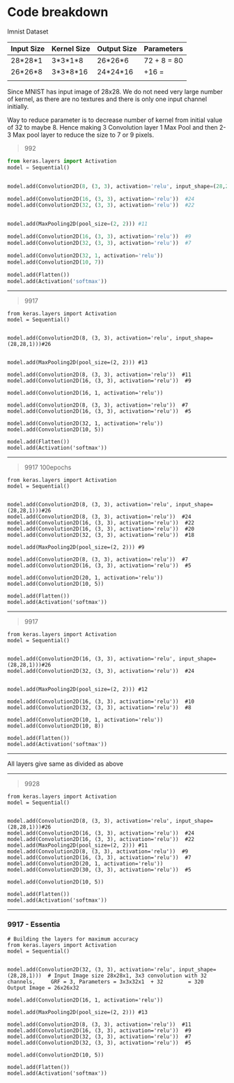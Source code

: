 # Code breakdown





Imnist Dataset



| Input Size | Kernel Size | Output Size | Parameters  |
| ---------- | ----------- | ----------- | ----------- |
| 28*28\*1   | 3*3\*1\*8   | 26*26\*6    | 72 + 8 = 80 |
| 26*26\*8   | 3*3\*8\*16  | 24*24\*16   | +16 =       |
|            |             |             |             |





Since MNIST has input image of 28x28.  We do not need  very large number of kernel, as there are no textures and there is only one input channel initially.

Way to reduce parameter is to decrease number of kernel from initial value  of 32 to maybe 8. 
Hence making 3 Convolution layer 1 Max Pool and then 2-3 Max pool layer to reduce the size to 7 or 9 pixels.





> 992

```python
from keras.layers import Activation
model = Sequential()


model.add(Convolution2D(8, (3, 3), activation='relu', input_shape=(28,28,1)))#26  

model.add(Convolution2D(16, (3, 3), activation='relu'))  #24
model.add(Convolution2D(32, (3, 3), activation='relu'))  #22


model.add(MaxPooling2D(pool_size=(2, 2))) #11

model.add(Convolution2D(16, (3, 3), activation='relu'))  #9
model.add(Convolution2D(32, (3, 3), activation='relu'))  #7

model.add(Convolution2D(32, 1, activation='relu'))
model.add(Convolution2D(10, 7))

model.add(Flatten())
model.add(Activation('softmax')) 

```

---



>9917

~~~
from keras.layers import Activation
model = Sequential()


model.add(Convolution2D(8, (3, 3), activation='relu', input_shape=(28,28,1)))#26  


model.add(MaxPooling2D(pool_size=(2, 2))) #13

model.add(Convolution2D(8, (3, 3), activation='relu'))  #11
model.add(Convolution2D(16, (3, 3), activation='relu'))  #9

model.add(Convolution2D(16, 1, activation='relu'))

model.add(Convolution2D(8, (3, 3), activation='relu'))  #7
model.add(Convolution2D(16, (3, 3), activation='relu'))  #5

model.add(Convolution2D(32, 1, activation='relu'))
model.add(Convolution2D(10, 5))

model.add(Flatten())
model.add(Activation('softmax'))
~~~

---



>9917 100epochs

~~~
from keras.layers import Activation
model = Sequential()


model.add(Convolution2D(8, (3, 3), activation='relu', input_shape=(28,28,1)))#26 
model.add(Convolution2D(8, (3, 3), activation='relu'))  #24
model.add(Convolution2D(16, (3, 3), activation='relu'))  #22
model.add(Convolution2D(16, (3, 3), activation='relu'))  #20
model.add(Convolution2D(32, (3, 3), activation='relu'))  #18

model.add(MaxPooling2D(pool_size=(2, 2))) #9

model.add(Convolution2D(8, (3, 3), activation='relu'))  #7
model.add(Convolution2D(16, (3, 3), activation='relu'))  #5

model.add(Convolution2D(20, 1, activation='relu'))
model.add(Convolution2D(10, 5))

model.add(Flatten())
model.add(Activation('softmax'))
~~~

---

> 9917

~~~
from keras.layers import Activation
model = Sequential()


model.add(Convolution2D(16, (3, 3), activation='relu', input_shape=(28,28,1)))#26 
model.add(Convolution2D(32, (3, 3), activation='relu'))  #24


model.add(MaxPooling2D(pool_size=(2, 2))) #12

model.add(Convolution2D(16, (3, 3), activation='relu'))  #10
model.add(Convolution2D(32, (3, 3), activation='relu'))  #8

model.add(Convolution2D(10, 1, activation='relu'))
model.add(Convolution2D(10, 8))

model.add(Flatten())
model.add(Activation('softmax'))
~~~

---

All layers give same as divided as above



---



> 9928

~~~
from keras.layers import Activation
model = Sequential()


model.add(Convolution2D(8, (3, 3), activation='relu', input_shape=(28,28,1)))#26 
model.add(Convolution2D(16, (3, 3), activation='relu'))  #24
model.add(Convolution2D(16, (3, 3), activation='relu'))  #22
model.add(MaxPooling2D(pool_size=(2, 2))) #11
model.add(Convolution2D(8, (3, 3), activation='relu'))  #9
model.add(Convolution2D(16, (3, 3), activation='relu'))  #7
model.add(Convolution2D(20, 1, activation='relu'))
model.add(Convolution2D(30, (3, 3), activation='relu'))  #5

model.add(Convolution2D(10, 5))

model.add(Flatten())
model.add(Activation('softmax'))
~~~

---



### 9917  - Essentia

~~~
# Building the layers for maximum accuracy
from keras.layers import Activation
model = Sequential()


model.add(Convolution2D(32, (3, 3), activation='relu', input_shape=(28,28,1)))  # Input Image size 28x28x1, 3x3 convolution with 32 channels,     GRF = 3, Parameters = 3x3x32x1  + 32        = 320           Output Image = 26x26x32

model.add(Convolution2D(16, 1, activation='relu'))                              

model.add(MaxPooling2D(pool_size=(2, 2))) #13

model.add(Convolution2D(8, (3, 3), activation='relu'))  #11
model.add(Convolution2D(16, (3, 3), activation='relu'))  #9
model.add(Convolution2D(32, (3, 3), activation='relu'))  #7
model.add(Convolution2D(32, (3, 3), activation='relu'))  #5

model.add(Convolution2D(10, 5))

model.add(Flatten())
model.add(Activation('softmax'))
~~~


